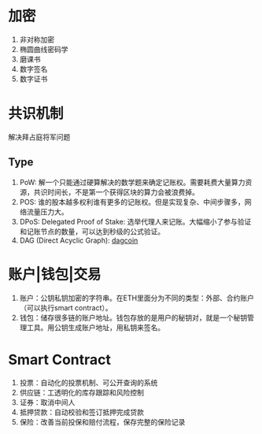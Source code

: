 # 加密
1. 非对称加密
2. 椭圆曲线密码学
3. 磨课书
4. 数字签名
5. 数字证书


# 共识机制
解决拜占庭将军问题

## Type
1. PoW: 解一个只能通过硬算解决的数学题来确定记账权。需要耗费大量算力资源，共识时间长，不是第一个获得区块的算力会被浪费掉。
2. POS: 谁的股本越多权利谁有更多的记账权。但是实现复杂、中间步骤多，网络流量压力大。
3. DPoS: Delegated Proof of Stake: 选举代理人来记账。大幅缩小了参与验证和记账节点的数量，可以达到秒级的公式验证。
4. DAG (Direct Acyclic Graph): [dagcoin](https://bitslog.com/2015/09/11/dagcoin/)

# 账户|钱包|交易
1. 账户：公钥私钥加密的字符串。在ETH里面分为不同的类型：外部、合约账户（可以执行smart contract）。
2. 钱包：储存很多链的账户地址。钱包存放的是用户的秘钥对，就是一个秘钥管理工具。用公钥生成账户地址，用私钥来签名。

# Smart Contract
1. 投票：自动化的投票机制、可公开查询的系统
2. 供应链：工透明化的库存跟踪和风险控制
3. 证券：取消中间人
4. 抵押贷款：自动校验和签订抵押完成贷款
5. 保险：改善当前投保和赔付流程，保存完整的保险记录
